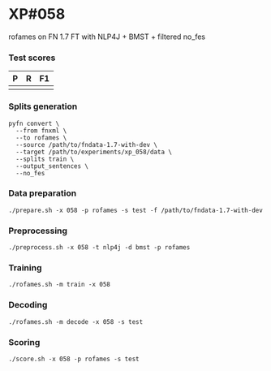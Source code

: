 # XP\#058

rofames on FN 1.7 FT with NLP4J + BMST + filtered no_fes

### Test scores
| P| R | F1 |
| --- | --- | --- |
|  |  |  |

### Splits generation
```
pyfn convert \
  --from fnxml \
  --to rofames \
  --source /path/to/fndata-1.7-with-dev \
  --target /path/to/experiments/xp_058/data \
  --splits train \
  --output_sentences \
  --no_fes
```

### Data preparation
```
./prepare.sh -x 058 -p rofames -s test -f /path/to/fndata-1.7-with-dev
```

### Preprocessing
```
./preprocess.sh -x 058 -t nlp4j -d bmst -p rofames
```

### Training
```
./rofames.sh -m train -x 058
```

### Decoding
```
./rofames.sh -m decode -x 058 -s test
```

### Scoring
```
./score.sh -x 058 -p rofames -s test
```
